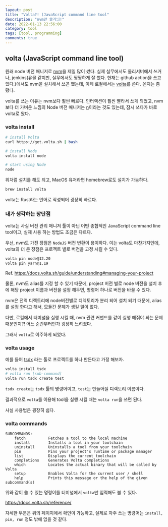```yaml
---
layout: post
title: "Volta?! (JavaScript command line tool"
description: "nvm만 쓸거늬!"
date: 2022-01-13 22:56:00
category: tool
tags: [tool, programming]
comments: true
---
```


## volta (JavaScript command line tool)

원래 node 버전 매니저로 [nvm](https://github.com/nvm-sh/nvm)을 제일 많이 썼다. 실제 실무에서도 물리서버에서 쓰거나, jenkins(유물 같지만, 실무에서도 짱짱하게 잘 썼다. 현재는 github action을 쓰고 있다.)에서도 nvm을 설치해서 쓰곤 했는데, 이제 로컬에서는 [volta](https://docs.volta.sh/guide/)를 쓴다. 쓴지는 좀 됐다. 

volta를 쓰는 이유는 nvm보다 훨씬 빠르다. 인터랙션이 훨씬 빨라서 쓰게 되었고, nvm 보다 더 가벼운 느낌의 Node 버전 매니저는 [n](https://github.com/tj/n)이라는 것도 있는데, 잠시 쓰다가 바로 volta로 왔다. 

### volta install 

```bash
# install Volta
curl https://get.volta.sh | bash

# install Node
volta install node

# start using Node
node
```

위처럼 설치를 해도 되고, MacOS 유저라면 homebrew로도 설치가 가능하다. 
```bash
brew install volta
```

volta는 Rust라는 언어로 작성되어 굉장히 빠르다. 

### 내가 생각하는 장단점

volta는 사실 버전 관리 매니저 툴이 아닌 어떤 종합적인 JavaScript command line tool이고, 실제 사용 하는 방법도 조금은 다르다. 

우선, nvm도 가진 장점은 `NodeJS` 버전 변환이 용이하다. 이는 volta도 마찬가지인데, volta의 더 큰 장점은 프로젝트 별로 버전을 고정 시킬 수 있다. 

```bash
volta pin node@12.20
volta pin yarn@1.19
```

Ref. https://docs.volta.sh/guide/understanding#managing-your-project

물론, nvm도 alias를 지정 할 수 있기 때문에, project 버전 별로 node 버전을 설치 후에 해당 project 이름과 버전을 설정 해두면, 명령어 하나로 버전을 바꿀 수 있다. 

nvm은 전역 디렉토리에 node버전별로 디렉토리가 분리 되어 설치 되기 때문에, alias를 설정 한다고 해서, 모듈간 문제가 생길 일이 없다. 

다만, 로컬에서 터미널을 실행 시킬 때, nvm 관련 커맨드를 같이 실행 해줘야 되는 문제 때문인지?! 어느 순간부터인가 굉장히 느려졌다. 

그래서 `volta`로 이주하게 되었다. 

### volta usage

예를 들어 [tsdx](https://tsdx.io/) 라는 툴로 프로젝트를 하나 만든다고 가정 해보자. 
```bash 
volta install tsdx
# volta run [sub-command]
volta run tsdx create test 
```

`tsdx create`는 `tsdx` 툴의 명령어이고, `test`는 만들어질 디렉토리 이름이다. 

결과적으로 `volta`를 이용해 tool을 실행 시킬 때는 `volta run`을 쓰면 된다. 

사실 사용법은 굉장히 쉽다. 

### volta commands 
```text
SUBCOMMANDS:
    fetch          Fetches a tool to the local machine
    install        Installs a tool in your toolchain
    uninstall      Uninstalls a tool from your toolchain
    pin            Pins your project's runtime or package manager
    list           Displays the current toolchain
    completions    Generates Volta completions
    which          Locates the actual binary that will be called by Volta
    setup          Enables Volta for the current user / shell
    help           Prints this message or the help of the given subcommand(s)
```

위와 같이 쓸 수 있는 명령어를 터미널에서 `volta`만 입력해도 볼 수 있다. 

https://docs.volta.sh/reference/

자세한 부분은 위의 페이지에서 확인이 가능하고, 실제로 자주 쓰는 명령어는 `install, pin, run` 정도 밖에 없을 것 같다. 
